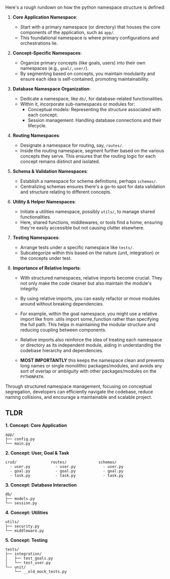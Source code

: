 Here's a rough rundown on how the python namespace structure is defined:

1. **Core Application Namespace**:
   - Start with a primary namespace (or directory) that houses the core components of the application, such as `app/`.
   - This foundational namespace is where primary configurations and orchestrations lie.

2. **Concept-Specific Namespaces**:
   - Organize primary concepts (like goals, users) into their own namespaces (e.g., `goal/`, `user/`).
   - By segmenting based on concepts, you maintain modularity and ensure each idea is self-contained, promoting maintainability.

3. **Database Namespace Organization**:
   - Dedicate a namespace, like `db/`, for database-related functionalities.
   - Within it, incorporate sub-namespaces or modules for:
     - Conceptual models: Representing the structure associated with each concept.
     - Session management: Handling database connections and their lifecycle.

4. **Routing Namespaces**:
   - Designate a namespace for routing, say, `routes/`.
   - Inside the routing namespace, segment further based on the various concepts they serve. This ensures that the routing logic for each concept remains distinct and isolated.

5. **Schema & Validation Namespaces**:
   - Establish a namespace for schema definitions, perhaps `schemas/`.
   - Centralizing schemas ensures there's a go-to spot for data validation and structure relating to different concepts.

6. **Utility & Helper Namespaces**:
   - Initiate a utilities namespace, possibly `utils/`, to manage shared functionalities.
   - Here, shared functions, middlewares, or tools find a home, ensuring they're easily accessible but not causing clutter elsewhere.

7. **Testing Namespaces**:
   - Arrange tests under a specific namespace like `tests/`.
   - Subcategorize within this based on the nature (unit, integration) or the concepts under test.

8. **Importance of Relative Imports**:
   - With structured namespaces, relative imports become crucial. They not only make the code cleaner but also maintain the module's integrity.

   - By using relative imports, you can easily refactor or move modules around without breaking dependencies.

   - For example, within the goal namespace, you might use a relative import like from .utils import some_function rather than specifying the full path. This helps in maintaining the modular structure and reducing coupling between components.

   - Relative imports also reinforce the idea of treating each namespace or directory as its independent module, aiding in understanding the codebase hierarchy and dependencies.

   - **MOST IMPORTANTLY** this keeps the namespace clean and prevents long names or single monolithic packages/modules, and avoids any sort of overlap or ambiguity with other packages/modules on the `PYTHONPATH`.

Through structured namespace management, focusing on conceptual segregation, developers can efficiently navigate the codebase, reduce naming collisions, and encourage a maintainable and scalable project.

## TLDR

**1. Concept: Core Application**
```plaintext
app/
├── config.py
└── main.py
```

**2. Concept: User, Goal & Task**

```
crud/               routes/              schemas/
  - user.py           - user.py            - user.py
  - goal.py           - goal.py            - goal.py
  - task.py           - task.py            - task.py
```


**3. Concept: Database Interaction**
```plaintext
db/
├── models.py
└── session.py
```

**4. Concept: Utilities**
```plaintext
utils/
├── security.py
└── middleware.py
```

**5. Concept: Testing**
```plaintext
tests/
├── integration/
│   ├── test_goals.py
│   └── test_user.py
└── unit/
    └── __old_mock_tests.py
```
